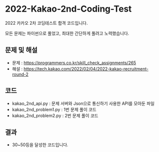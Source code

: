 # 2022-Kakao-2nd-Coding-Test

2022 카카오 2차 코딩테스트 합격 코드입니다.

모든 문제는 파이썬으로 풀었고, 최대한 간단하게 풀려고 노력했습니다.

## 문제 및 해설

- 문제 : https://programmers.co.kr/skill_check_assignments/265
- 해설 : https://tech.kakao.com/2022/02/04/2022-kakao-recruitment-round-2

## 코드

- kakao_2nd_api.py : 문제 서버와 Json으로 통신하기  사용한 API를 모아둔 파일
- kakao_2nd_problem1.py : 1번 문제 풀이 코드
- kakao_2nd_problem2.py : 2번 문제 풀이 코드

## 결과

- 30~50등을 달성한 코드입니다.
